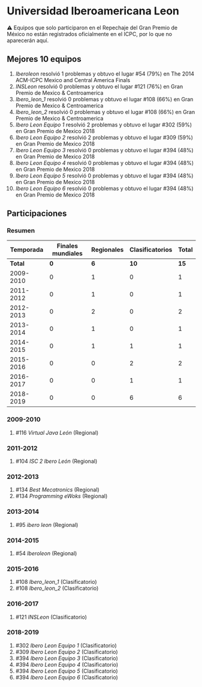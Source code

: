 # Universidad Iberoamericana Leon

:warning: Equipos que solo participaron en el Repechaje del Gran Premio de México no están registrados oficialmente en el ICPC, por lo que no aparecerán aquí.

## Mejores 10 equipos

1. _Iberoleon_ resolvió 1 problemas y obtuvo el lugar #54 (79%) en The 2014 ACM-ICPC Mexico and Central America Finals
1. _INSLeon_ resolvió 0 problemas y obtuvo el lugar #121 (76%) en Gran Premio de Mexico & Centroamerica
1. _Ibero_leon_1_ resolvió 0 problemas y obtuvo el lugar #108 (66%) en Gran Premio de Mexico & Centroamerica
1. _Ibero_leon_2_ resolvió 0 problemas y obtuvo el lugar #108 (66%) en Gran Premio de Mexico & Centroamerica
1. _Ibero Leon Equipo 1_ resolvió 2 problemas y obtuvo el lugar #302 (59%) en Gran Premio de Mexico 2018
1. _Ibero Leon Equipo 2_ resolvió 2 problemas y obtuvo el lugar #309 (59%) en Gran Premio de Mexico 2018
1. _Ibero Leon Equipo 3_ resolvió 0 problemas y obtuvo el lugar #394 (48%) en Gran Premio de Mexico 2018
1. _Ibero Leon Equipo 4_ resolvió 0 problemas y obtuvo el lugar #394 (48%) en Gran Premio de Mexico 2018
1. _Ibero Leon Equipo 5_ resolvió 0 problemas y obtuvo el lugar #394 (48%) en Gran Premio de Mexico 2018
1. _Ibero Leon Equipo 6_ resolvió 0 problemas y obtuvo el lugar #394 (48%) en Gran Premio de Mexico 2018

## Participaciones

### Resumen

| Temporada | Finales mundiales | Regionales | Clasificatorios | Total |
| --- | --- | --- | --- | --- |
| **Total** | **0** | **6** | **10** | **15** |
| 2009-2010 | 0 | 1 | 0 | 1 |
| 2011-2012 | 0 | 1 | 0 | 1 |
| 2012-2013 | 0 | 2 | 0 | 2 |
| 2013-2014 | 0 | 1 | 0 | 1 |
| 2014-2015 | 0 | 1 | 1 | 1 |
| 2015-2016 | 0 | 0 | 2 | 2 |
| 2016-2017 | 0 | 0 | 1 | 1 |
| 2018-2019 | 0 | 0 | 6 | 6 |

### 2009-2010

1. #116 _Virtual Java León_ (Regional)

### 2011-2012

1. #104 _ISC 2 Ibero León_ (Regional)

### 2012-2013

1. #134 _Best Mecatronics_ (Regional)
1. #134 _Programming eWoks_ (Regional)

### 2013-2014

1. #95 _ibero leon_ (Regional)

### 2014-2015

1. #54 _Iberoleon_ (Regional)

### 2015-2016

1. #108 _Ibero_leon_1_ (Clasificatorio)
1. #108 _Ibero_leon_2_ (Clasificatorio)

### 2016-2017

1. #121 _INSLeon_ (Clasificatorio)

### 2018-2019

1. #302 _Ibero Leon Equipo 1_ (Clasificatorio)
1. #309 _Ibero Leon Equipo 2_ (Clasificatorio)
1. #394 _Ibero Leon Equipo 3_ (Clasificatorio)
1. #394 _Ibero Leon Equipo 4_ (Clasificatorio)
1. #394 _Ibero Leon Equipo 5_ (Clasificatorio)
1. #394 _Ibero Leon Equipo 6_ (Clasificatorio)



